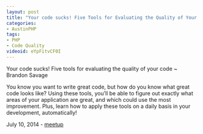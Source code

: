 ```yaml
---
layout: post
title: "Your code sucks! Five Tools for Evaluating the Quality of Your Code ~ Brandon Savage"
categories:
- AustinPHP
tags:
- PHP
- Code Quality
videoid: eYpFitvCF0I
---
```

Your code sucks! Five tools for evaluating the quality of your code ~ Brandon Savage

You know you want to write great code, but how do you know what great code looks like? Using these tools, you’ll be able to figure out exactly what areas of your application are great, and which could use the most improvement. Plus, learn how to apply these tools on a daily basis in your development, automatically!

July 10, 2014 - <a href="http://www.meetup.com/austinphp/events/133817762/">meetup</a>
